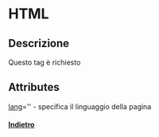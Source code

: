 # HTML
## Descrizione
Questo tag è richiesto
## Attributes
[lang](../attributes/lang.md)='' - specifica il linguaggio della pagina

#### [Indietro](../readme.md)